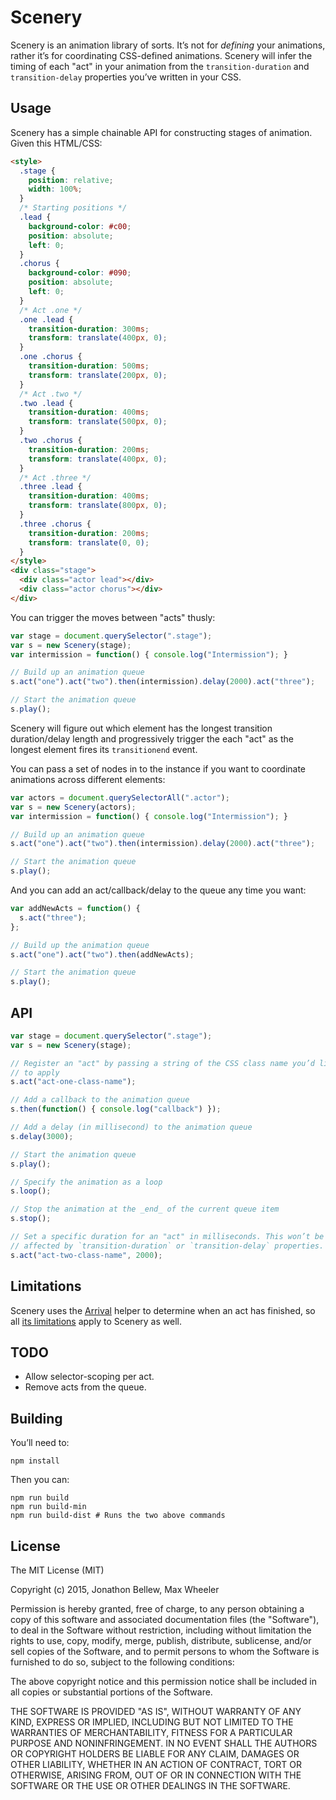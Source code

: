 # Scenery

Scenery is an animation library of sorts. It’s not for _defining_ your animations, rather it’s for coordinating CSS-defined animations. Scenery will infer the timing of each "act" in your animation from the `transition-duration` and `transition-delay` properties you’ve written in your CSS.

## Usage

Scenery has a simple chainable API for constructing stages of animation. Given this HTML/CSS:

```html
<style>
  .stage {
    position: relative;
    width: 100%;
  }
  /* Starting positions */
  .lead {
    background-color: #c00;
    position: absolute;
    left: 0;
  }
  .chorus {
    background-color: #090;
    position: absolute;
    left: 0;
  }
  /* Act .one */
  .one .lead {
    transition-duration: 300ms;
    transform: translate(400px, 0);
  }
  .one .chorus {
    transition-duration: 500ms;
    transform: translate(200px, 0);
  }
  /* Act .two */
  .two .lead {
    transition-duration: 400ms;
    transform: translate(500px, 0);
  }
  .two .chorus {
    transition-duration: 200ms;
    transform: translate(400px, 0);
  }
  /* Act .three */
  .three .lead {
    transition-duration: 400ms;
    transform: translate(800px, 0);
  }
  .three .chorus {
    transition-duration: 200ms;
    transform: translate(0, 0);
  }
</style>
<div class="stage">
  <div class="actor lead"></div>
  <div class="actor chorus"></div>
</div>
```

You can trigger the moves between "acts" thusly:

```js
var stage = document.querySelector(".stage");
var s = new Scenery(stage);
var intermission = function() { console.log("Intermission"); }

// Build up an animation queue
s.act("one").act("two").then(intermission).delay(2000).act("three");

// Start the animation queue
s.play();
```

Scenery will figure out which element has the longest transition duration/delay length and progressively trigger the each "act" as the longest element fires its `transitionend` event.

You can pass a set of nodes in to the instance if you want to coordinate animations across different elements:

```js
var actors = document.querySelectorAll(".actor");
var s = new Scenery(actors);
var intermission = function() { console.log("Intermission"); }

// Build up an animation queue
s.act("one").act("two").then(intermission).delay(2000).act("three");

// Start the animation queue
s.play();
```

And you can add an act/callback/delay to the queue any time you want:

```js
var addNewActs = function() {
  s.act("three");
};

// Build up the animation queue
s.act("one").act("two").then(addNewActs);

// Start the animation queue
s.play();

```

## API

```js
var stage = document.querySelector(".stage");
var s = new Scenery(stage);

// Register an "act" by passing a string of the CSS class name you’d like
// to apply
s.act("act-one-class-name");

// Add a callback to the animation queue
s.then(function() { console.log("callback") });

// Add a delay (in millisecond) to the animation queue
s.delay(3000);

// Start the animation queue
s.play();

// Specify the animation as a loop
s.loop();

// Stop the animation at the _end_ of the current queue item
s.stop();

// Set a specific duration for an "act" in milliseconds. This won’t be
// affected by `transition-duration` or `transition-delay` properties.
s.act("act-two-class-name", 2000);
```

## Limitations

Scenery uses the [Arrival](https://github.com/icelab/arrival) helper to determine when an act has finished, so all [its limitations](https://github.com/icelab/arrival#limitations) apply to Scenery as well.


## TODO

* Allow selector-scoping per act.
* Remove acts from the queue.

## Building

You’ll need to:

```
npm install
```

Then you can:

```
npm run build
npm run build-min
npm run build-dist # Runs the two above commands
```

## License

The MIT License (MIT)

Copyright (c) 2015, Jonathon Bellew, Max Wheeler

Permission is hereby granted, free of charge, to any person obtaining a copy of
this software and associated documentation files (the "Software"), to deal in
the Software without restriction, including without limitation the rights to
use, copy, modify, merge, publish, distribute, sublicense, and/or sell copies
of the Software, and to permit persons to whom the Software is furnished to do
so, subject to the following conditions:

The above copyright notice and this permission notice shall be included in all
copies or substantial portions of the Software.

THE SOFTWARE IS PROVIDED "AS IS", WITHOUT WARRANTY OF ANY KIND, EXPRESS OR
IMPLIED, INCLUDING BUT NOT LIMITED TO THE WARRANTIES OF MERCHANTABILITY,
FITNESS FOR A PARTICULAR PURPOSE AND NONINFRINGEMENT. IN NO EVENT SHALL THE
AUTHORS OR COPYRIGHT HOLDERS BE LIABLE FOR ANY CLAIM, DAMAGES OR OTHER
LIABILITY, WHETHER IN AN ACTION OF CONTRACT, TORT OR OTHERWISE, ARISING FROM,
OUT OF OR IN CONNECTION WITH THE SOFTWARE OR THE USE OR OTHER DEALINGS IN THE
SOFTWARE.
